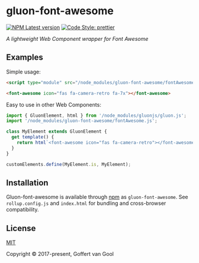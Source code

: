 # gluon-font-awesome

[![NPM Latest version](https://img.shields.io/npm/v/gluon-font-awesome.svg)](https://www.npmjs.com/package/gluon-font-awesome)
[![Code Style: prettier](https://img.shields.io/badge/code_style-prettier-ff69b4.svg)](https://github.com/prettier/prettier)

_A lightweight Web Component wrapper for Font Awesome_

## Examples

Simple usage:

```html
<script type="module" src="/node_modules/gluon-font-awesome/fontAwesome.js"></script>

<font-awesome icon="fas fa-camera-retro fa-7x"></font-awesome>
```

Easy to use in other Web Components:

```javascript
import { GluonElement, html } from '/node_modules/gluonjs/gluon.js';
import '/node_modules/gluon-font-awesome/fontAwesome.js';

class MyElement extends GluonElement {
  get template() {
    return html`<font-awesome icon="fas fa-camera-retro"></font-awesome><span>With some text!</span>`;
  }
}

customElements.define(MyElement.is, MyElement);
```

## Installation

Gluon-font-awesome is available through [npm](https://www.npmjs.com) as `gluon-font-awesome`.
See `rollup.config.js` and `index.html` for bundling and cross-browser compatibility.

## License

[MIT](http://opensource.org/licenses/MIT)

Copyright © 2017-present, Goffert van Gool

